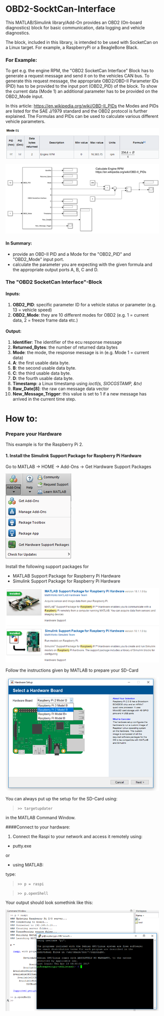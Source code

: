 # OBD2-SocktCan-Interface

This MATLAB/Simulink library/Add-On provides an OBD2 (On-board diagnostics) block for basic communication, data logging and vehicle diagnostics.

The block, included in this library, is intended to be used with SocketCan on a Linux target. For example, a RaspberryPi or a BeagleBone Black. 

### For Example:
To get e.g. the engine RPM, the "OBD2 SocketCan Interface" Block has to generate a request message and send it on to the vehicles CAN bus. To generate this request message, the appropriate OBD2/OBD-II Parameter IDs (PID) has to be provided to the input port (OBD2_PID) of the block. To show the current data (Mode 1) an additional parameter has to be provided on the OBD2_Mode input.

In this article: https://en.wikipedia.org/wiki/OBD-II_PIDs the Modes and PIDs are listed for the SAE J/1979 standard and the OBD2 protocol is further explained. The Formulas and PIDs can be used to calculate various different vehicle parameters. 

![Image of pid](/images/engine_rpm_pid.png)


![Image of example](/images/example.PNG)

#### In Summary:
* provide an OBD-II PID and a Mode for the "OBD2_PID" and "OBD2_Mode" input port.
* calculate the parameter you are expecting with the given formula and the appropriate output ports A, B, C and D.

### The "OBD2 SocketCan Interface"-Block
#### Inputs:
1. **OBD2_PID**: specific parameter ID for a vehicle status or parameter (e.g. 13 = vehicle speed)
2. **OBD2_Mode**: they are 10 different modes for OBD2 (e.g. 1 = current data, 2 = freeze frame data etc.)

#### Output:
1. **Identifier**: The identifier of the ecu response message
2. **Returned_Bytes**: the number of returned data bytes
3. **Mode**: the mode, the response message is in (e.g. Mode 1 = current data)
4. **A**: the first usable data byte.
5. **B**: the second usable data byte.
6. **C**: the third usable data byte.
7. **D**: the fourth usable data byte.
8. **Timestamp**: a Linux timestamp using *ioctl(s, SIOCGSTAMP, &tv)*
9. **Raw_Date[8]**: the raw can message data vector
10. **New_Message_Trigger**: this value is set to 1 if a new message has arrived in the current time step.

# How to:
### Prepare your Hardware

This example is for the Raspberry Pi 2.

#### 1. Install the Simulink Support Package for Raspberry Pi Hardware
Go to MATLAB -> HOME -> Add-Ons -> Get Hardware Support Packages

![Image of example](/images/matlab_1.PNG)

Install the following support packages for 
* MATLAB Support Package for Raspberry Pi Hardware
* Simulink Support Package for Raspberry Pi Hardware

![Image of example](/images/matlab_2.PNG)

Follow the instructions given by MATLAB to prepare your SD-Card

![Image of example](/images/matlab_4.PNG)

You can always put up the setup for the SD-Card using:

> `>> targetupdater`

in the MATLAB Command Window.

####Connect to your hardware:
1. Connect the Raspi to your network and access it remotely using:
* putty.exe

or

* using MATLAB:

type:

> `>> p = raspi`

> `>> p.openShell`

Your output should look somethink like this:

![Image of example](/images/matlab_5.PNG)




